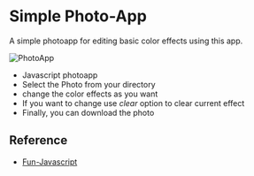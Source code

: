 # Simple Photo-App

A simple photoapp for editing basic color effects using this app.

![PhotoApp](https://media.giphy.com/media/J2TjgDUEUuXuEbckcX/giphy.gif "Reference gif image")

- Javascript photoapp
- Select the Photo from your directory
- change the color effects as you want
- If you want to change use *clear* option to clear current effect
- Finally, you can download the photo

## Reference
- [Fun-Javascript](https://fun-javascript-projects.com/course)
